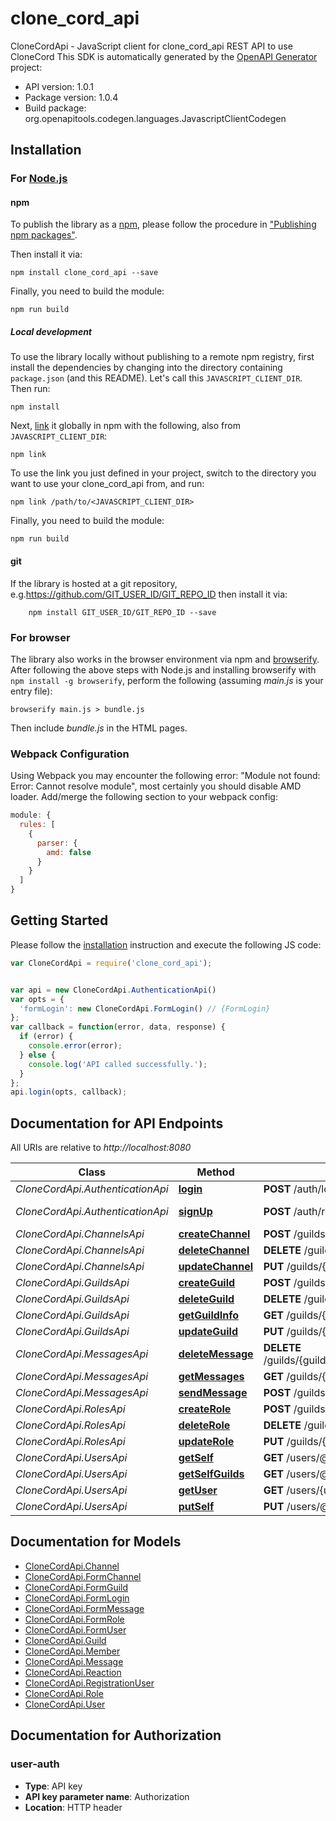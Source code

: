 # clone_cord_api

CloneCordApi - JavaScript client for clone_cord_api
REST API to use CloneCord
This SDK is automatically generated by the [OpenAPI Generator](https://openapi-generator.tech) project:

- API version: 1.0.1
- Package version: 1.0.4
- Build package: org.openapitools.codegen.languages.JavascriptClientCodegen

## Installation

### For [Node.js](https://nodejs.org/)

#### npm

To publish the library as a [npm](https://www.npmjs.com/), please follow the procedure in ["Publishing npm packages"](https://docs.npmjs.com/getting-started/publishing-npm-packages).

Then install it via:

```shell
npm install clone_cord_api --save
```

Finally, you need to build the module:

```shell
npm run build
```

##### Local development

To use the library locally without publishing to a remote npm registry, first install the dependencies by changing into the directory containing `package.json` (and this README). Let's call this `JAVASCRIPT_CLIENT_DIR`. Then run:

```shell
npm install
```

Next, [link](https://docs.npmjs.com/cli/link) it globally in npm with the following, also from `JAVASCRIPT_CLIENT_DIR`:

```shell
npm link
```

To use the link you just defined in your project, switch to the directory you want to use your clone_cord_api from, and run:

```shell
npm link /path/to/<JAVASCRIPT_CLIENT_DIR>
```

Finally, you need to build the module:

```shell
npm run build
```

#### git

If the library is hosted at a git repository, e.g.https://github.com/GIT_USER_ID/GIT_REPO_ID
then install it via:

```shell
    npm install GIT_USER_ID/GIT_REPO_ID --save
```

### For browser

The library also works in the browser environment via npm and [browserify](http://browserify.org/). After following
the above steps with Node.js and installing browserify with `npm install -g browserify`,
perform the following (assuming *main.js* is your entry file):

```shell
browserify main.js > bundle.js
```

Then include *bundle.js* in the HTML pages.

### Webpack Configuration

Using Webpack you may encounter the following error: "Module not found: Error:
Cannot resolve module", most certainly you should disable AMD loader. Add/merge
the following section to your webpack config:

```javascript
module: {
  rules: [
    {
      parser: {
        amd: false
      }
    }
  ]
}
```

## Getting Started

Please follow the [installation](#installation) instruction and execute the following JS code:

```javascript
var CloneCordApi = require('clone_cord_api');


var api = new CloneCordApi.AuthenticationApi()
var opts = {
  'formLogin': new CloneCordApi.FormLogin() // {FormLogin} 
};
var callback = function(error, data, response) {
  if (error) {
    console.error(error);
  } else {
    console.log('API called successfully.');
  }
};
api.login(opts, callback);

```

## Documentation for API Endpoints

All URIs are relative to *http://localhost:8080*

Class | Method | HTTP request | Description
------------ | ------------- | ------------- | -------------
*CloneCordApi.AuthenticationApi* | [**login**](docs/AuthenticationApi.md#login) | **POST** /auth/login | Log in
*CloneCordApi.AuthenticationApi* | [**signUp**](docs/AuthenticationApi.md#signUp) | **POST** /auth/register | Create an account
*CloneCordApi.ChannelsApi* | [**createChannel**](docs/ChannelsApi.md#createChannel) | **POST** /guilds/{guildId} | 
*CloneCordApi.ChannelsApi* | [**deleteChannel**](docs/ChannelsApi.md#deleteChannel) | **DELETE** /guilds/{guildId}/{channelId} | 
*CloneCordApi.ChannelsApi* | [**updateChannel**](docs/ChannelsApi.md#updateChannel) | **PUT** /guilds/{guildId}/{channelId} | 
*CloneCordApi.GuildsApi* | [**createGuild**](docs/GuildsApi.md#createGuild) | **POST** /guilds | 
*CloneCordApi.GuildsApi* | [**deleteGuild**](docs/GuildsApi.md#deleteGuild) | **DELETE** /guilds/{guildId} | 
*CloneCordApi.GuildsApi* | [**getGuildInfo**](docs/GuildsApi.md#getGuildInfo) | **GET** /guilds/{guildId} | 
*CloneCordApi.GuildsApi* | [**updateGuild**](docs/GuildsApi.md#updateGuild) | **PUT** /guilds/{guildId} | 
*CloneCordApi.MessagesApi* | [**deleteMessage**](docs/MessagesApi.md#deleteMessage) | **DELETE** /guilds/{guildId}/{channelId}/messages/{messageId} | 
*CloneCordApi.MessagesApi* | [**getMessages**](docs/MessagesApi.md#getMessages) | **GET** /guilds/{guildId}/{channelId}/messages | 
*CloneCordApi.MessagesApi* | [**sendMessage**](docs/MessagesApi.md#sendMessage) | **POST** /guilds/{guildId}/{channelId}/messages | 
*CloneCordApi.RolesApi* | [**createRole**](docs/RolesApi.md#createRole) | **POST** /guilds/{guildId}/roles | 
*CloneCordApi.RolesApi* | [**deleteRole**](docs/RolesApi.md#deleteRole) | **DELETE** /guilds/{guildId}/roles/{roleId} | 
*CloneCordApi.RolesApi* | [**updateRole**](docs/RolesApi.md#updateRole) | **PUT** /guilds/{guildId}/roles/{roleId} | 
*CloneCordApi.UsersApi* | [**getSelf**](docs/UsersApi.md#getSelf) | **GET** /users/@self | 
*CloneCordApi.UsersApi* | [**getSelfGuilds**](docs/UsersApi.md#getSelfGuilds) | **GET** /users/@self/guilds | 
*CloneCordApi.UsersApi* | [**getUser**](docs/UsersApi.md#getUser) | **GET** /users/{userId} | 
*CloneCordApi.UsersApi* | [**putSelf**](docs/UsersApi.md#putSelf) | **PUT** /users/@self | 


## Documentation for Models

 - [CloneCordApi.Channel](docs/Channel.md)
 - [CloneCordApi.FormChannel](docs/FormChannel.md)
 - [CloneCordApi.FormGuild](docs/FormGuild.md)
 - [CloneCordApi.FormLogin](docs/FormLogin.md)
 - [CloneCordApi.FormMessage](docs/FormMessage.md)
 - [CloneCordApi.FormRole](docs/FormRole.md)
 - [CloneCordApi.FormUser](docs/FormUser.md)
 - [CloneCordApi.Guild](docs/Guild.md)
 - [CloneCordApi.Member](docs/Member.md)
 - [CloneCordApi.Message](docs/Message.md)
 - [CloneCordApi.Reaction](docs/Reaction.md)
 - [CloneCordApi.RegistrationUser](docs/RegistrationUser.md)
 - [CloneCordApi.Role](docs/Role.md)
 - [CloneCordApi.User](docs/User.md)


## Documentation for Authorization



### user-auth


- **Type**: API key
- **API key parameter name**: Authorization
- **Location**: HTTP header

